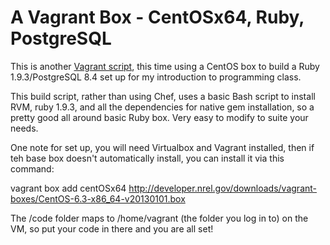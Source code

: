 A Vagrant Box - CentOSx64, Ruby, PostgreSQL
==============================

This is another [Vagrant script](http://vagrantup.com), this time using a CentOS box to build a Ruby 1.9.3/PostgreSQL 8.4 set up for my introduction to programming class.

This build script, rather than using Chef, uses a basic Bash script to install RVM, ruby 1.9.3, and all the dependencies for native gem installation, so a pretty good all around basic Ruby box. Very easy to modify to suite your needs.

One note for set up, you will need Virtualbox and Vagrant installed, then if teh base box doesn't automatically install, you can install it via this command:

vagrant box add centOSx64 http://developer.nrel.gov/downloads/vagrant-boxes/CentOS-6.3-x86_64-v20130101.box

The /code folder maps to /home/vagrant (the folder you log in to) on the VM, so put your code in there and you are all set!
